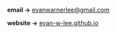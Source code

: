 **email ->** evanwarnerlee@gmail.com

**website ->** [evan-w-lee.github.io](evan-w-lee.github.io)

<!---
evan-w-lee/evan-w-lee is a ✨ special ✨ repository because its `README.md` (this file) appears on your GitHub profile.
You can click the Preview link to take a look at your changes.
--->
